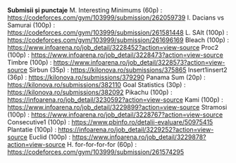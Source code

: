 **Submisii și punctaje**
M. Interesting Minimums  (60p)	: https://codeforces.com/gym/103999/submission/262059739 
I. Dacians vs Samurai 	(100p)	: https://codeforces.com/gym/103999/submission/261581448
L. SAlt 		            (100p)	: https://codeforces.com/gym/103999/submission/261696169
Bleach 			            (100p)	: https://www.infoarena.ro/job_detail/3228452?action=view-source
Proc2 			            (100p)	: https://www.infoarena.ro/job_detail/3228473?action=view-source
Timbre 			            (100p)	: https://www.infoarena.ro/job_detail/3228573?action=view-source
Sirbun 			             (35p)	: https://kilonova.ro/submissions/375865
Insert1insert2 		       (36p)	: https://kilonova.ro/submissions/379290
Panama Sum 		           (20p)	: https://kilonova.ro/submissions/382110
Goal Statistics 	       (30p)	: https://kilonova.ro/submissions/382092
Pikachu 		            (100p)	: https://infoarena.ro/job_detail/3230592?action=view-source
Kami 			              (100p)	: https://www.infoarena.ro/job_detail/3229899?action=view-source
Stramosi 		            (100p)	: https://www.infoarena.ro/job_detail/3228767?action=view-source
Consecutive1 		        (100p)	: https://www.pbinfo.ro/detalii-evaluare/50975415 
Plantatie 		          (100p)	: https://infoarena.ro/job_detail/3229252?action=view-source
Euclid 			            (100p)	: https://www.infoarena.ro/job_detail/3229878?action=view-source
H. for-for-for-for 	     (60p)	: https://codeforces.com/gym/103999/submission/261574295
